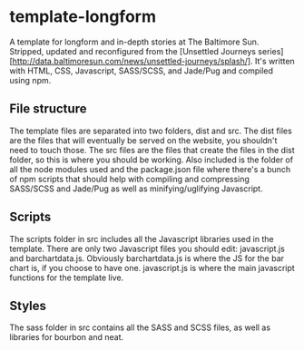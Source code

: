 # template-longform
A template for longform and in-depth stories at The Baltimore Sun. Stripped, updated and reconfigured from the [Unsettled Journeys series][http://data.baltimoresun.com/news/unsettled-journeys/splash/]. It's written with HTML, CSS, Javascript, SASS/SCSS, and Jade/Pug and compiled using npm.

## File structure
The template files are separated into two folders, dist and src. The dist files are the files that will eventually be served on the website, you shouldn't need to touch those. The src files are the files that create the files in the dist folder, so this is where you should be working. Also included is the folder of all the node modules used and the package.json file where there's a bunch of npm scripts that should help with compiling and compressing SASS/SCSS and Jade/Pug as well as minifying/uglifying Javascript.

## Scripts
The scripts folder in src includes all the Javascript libraries used in the template. There are only two Javascript files you should edit: javascript.js and barchartdata.js. Obviously barchartdata.js is where the JS for the bar chart is, if you choose to have one. javascript.js is where the main javascript functions for the template live. 

## Styles
The sass folder in src contains all the SASS and SCSS files, as well as libraries for bourbon and neat. 
